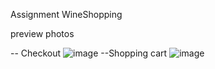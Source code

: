 Assignment
WineShopping

preview photos




-- Checkout
![image](https://user-images.githubusercontent.com/88380128/216818231-207ede40-213e-49ac-b0f6-a329d176b9e1.png)
--Shopping cart
![image](https://user-images.githubusercontent.com/88380128/216818245-6cad119b-c00e-43e6-b707-fe0b8aa5273e.png)
